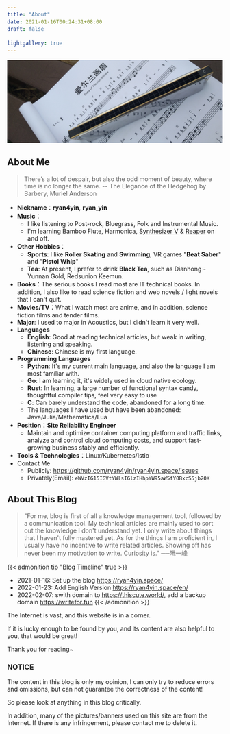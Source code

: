 ```yaml
---
title: "About"
date: 2021-01-16T00:24:31+08:00
draft: false

lightgallery: true
---
```


![口琴](harmonica.jpg)

## About Me

>There’s a lot of despair, but also the odd moment of beauty, where time is no longer the same. -- The Elegance of the Hedgehog by Barbery, Muriel Anderson

- **Nickname**：**ryan4yin**, **ryan_yin**
- **Music**：
  - I like listening to Post-rock, Bluegrass, Folk and Instrumental Music.
  - I'm learning Bamboo Flute, Harmonica, [Synthesizer V](https://dreamtonics.com/en/synthesizerv/) & [Reaper](https://www.reaper.fm) on and off.
- **Other Hobbies**：
  - **Sports**: I like **Roller Skating** and **Swimming**, VR games "**Beat Saber**" and "**Pistol Whip**"
  - **Tea**: At present, I prefer to drink **Black Tea**, such as Dianhong - Yunnan Gold, Redsunion Keemun. 
- **Books**：The serious books I read most are IT technical books. In addition, I also like to read science fiction and web novels / light novels that I can't quit.
- **Movies/TV**：What I watch most are anime, and in addition, science fiction films and tender films.
- **Major**: I used to major in Acoustics, but I didn't learn it very well.
- **Languages**
  - **English**: Good at reading technical articles, but weak in writing, listening and speaking.
  - **Chinese**: Chinese is my first language.
- **Programming Languages**
  - **Python**: It's my current main language, and also the language I am most familiar with.
  - **Go**: I am learning it, it's widely used in cloud native ecology.
  - **Rust**: In learning, a large number of functional syntax candy, thoughtful compiler tips, feel very easy to use
  - **C**: Can barely understand the code, abandoned for a long time.
  - The languages I have used but have been abandoned: Java/Julia/Mathematica/Lua
- **Position**：**Site Reliability Engineer**
  - Maintain and optimize container computing platform and traffic links, analyze and control cloud computing costs, and support fast-growing business stably and efficiently.
- **Tools & Technologies**：Linux/Kubernetes/Istio
- Contact Me
  - Publicly: https://github.com/ryan4yin/ryan4yin.space/issues
  - Privately(Email): `eWVzIG15IGVtYWlsIGlzIHhpYW95aW5fY0BxcS5jb20K`

## About This Blog

>"For me, blog is first of all a knowledge management tool, followed by a communication tool. My technical articles are mainly used to sort out the knowledge I don't understand yet. I only write about things that I haven't fully mastered yet. As for the things I am proficient in, I usually have no incentive to write related articles. Showing off has never been my motivation to write. Curiosity is."  ──阮一峰


{{< admonition tip "Blog Timeline" true >}}
- 2021-01-16: Set up the blog <https://ryan4yin.space/>
- 2022-01-23: Add English Version <https://ryan4yin.space/en/>
- 2022-02-07: swith domain to <https://thiscute.world/>, add a backup domain <https://writefor.fun>
{{< /admonition >}}

The Internet is vast, and this website is in a corner. 

If it is lucky enough to be found by you, and its content are also helpful to you, that would be great! 

Thank you for reading~

###  NOTICE

The content in this blog is only my opinion, I can only try to reduce errors and omissions, but can not guarantee the correctness of the content!

So please look at anything in this blog critically.

In addition, many of the pictures/banners used on this site are from the Internet. If there is any infringement, please contact me to delete it.

